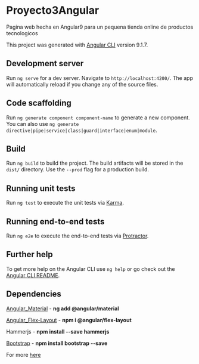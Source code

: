 # Proyecto3Angular
Pagina web hecha en Angular9 para un pequena tienda online de productos tecnologicos

This project was generated with [Angular CLI](https://github.com/angular/angular-cli) version 9.1.7.

## Development server

Run `ng serve` for a dev server. Navigate to `http://localhost:4200/`. The app will automatically reload if you change any of the source files.

## Code scaffolding

Run `ng generate component component-name` to generate a new component. You can also use `ng generate directive|pipe|service|class|guard|interface|enum|module`.

## Build

Run `ng build` to build the project. The build artifacts will be stored in the `dist/` directory. Use the `--prod` flag for a production build.

## Running unit tests

Run `ng test` to execute the unit tests via [Karma](https://karma-runner.github.io).

## Running end-to-end tests

Run `ng e2e` to execute the end-to-end tests via [Protractor](http://www.protractortest.org/).

## Further help

To get more help on the Angular CLI use `ng help` or go check out the [Angular CLI README](https://github.com/angular/angular-cli/blob/master/README.md).

## Dependencies

[Angular_Material](https://material.angular.io/guide/getting-started) - **ng add @angular/material**

[Angular_Flex-Layout](https://www.npmjs.com/package/@angular/flex-layout) - **npm i @angular/flex-layout**

Hammerjs - **npm install --save hammerjs**

[Bootstrap](https://morioh.com/p/008bb400c3ff) - **npm install bootstrap --save**

For more [here](https://www.npmjs.com/)